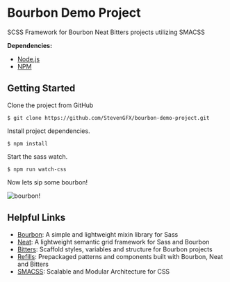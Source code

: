 Bourbon Demo Project
===========

SCSS Framework for Bourbon Neat Bitters projects utilizing SMACSS

**Dependencies:**

- [Node.js](https://nodejs.org) 
- [NPM](http://www.npmjs.com)

## Getting Started

Clone the project from GitHub

```
$ git clone https://github.com/StevenGFX/bourbon-demo-project.git
```

Install project dependencies.

```
$ npm install
```

Start the sass watch.

```
$ npm run watch-css
```

Now lets sip some bourbon!

![bourbon!](http://i.imgur.com/3oQtmOB.gif)

## Helpful Links

- [Bourbon](https://github.com/thoughtbot/bourbon): A simple and lightweight mixin library for Sass
- [Neat](https://github.com/thoughtbot/neat): A lightweight semantic grid framework for Sass and Bourbon
- [Bitters](https://github.com/thoughtbot/bitters): Scaffold styles, variables and structure for Bourbon projects
- [Refills](https://github.com/thoughtbot/refills): Prepackaged patterns and components built with Bourbon, Neat and Bitters
- [SMACSS](https://smacss.com): Scalable and Modular Architecture for CSS